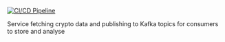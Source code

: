 [![CI/CD Pipeline](https://github.com/xavelo/hello-world-k3s/actions/workflows/ci-cd.yaml/badge.svg)](https://github.com/xavelo/hello-world-k3s/actions/workflows/ci-cd.yaml)

Service fetching crypto data and publishing to Kafka topics for consumers to store and analyse